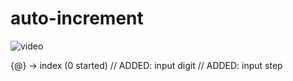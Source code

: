 # auto-increment
![video](https://github.com/mingkyme/auto-increment-vscode/blob/master/images/video.gif?raw=true)

{@} -> index (0 started)
// ADDED: input digit
// ADDED: input step